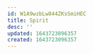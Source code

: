 ```yaml
---
id: W1A9wzbLw844ZKsSmiHEC
title: Spirit
desc: ''
updated: 1643723096357
created: 1643723096357
---
```


